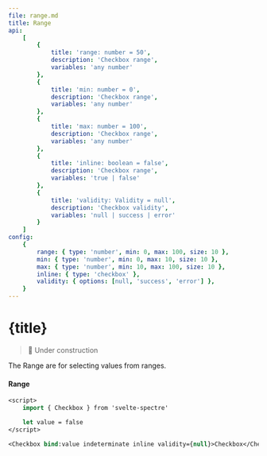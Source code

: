 ```yaml
---
file: range.md
title: Range
api:
    [
        {
            title: 'range: number = 50',
            description: 'Checkbox range',
            variables: 'any number'
        },
        {
            title: 'min: number = 0',
            description: 'Checkbox range',
            variables: 'any number'
        },
        {
            title: 'max: number = 100',
            description: 'Checkbox range',
            variables: 'any number'
        },
        {
            title: 'inline: boolean = false',
            description: 'Checkbox range',
            variables: 'true | false'
        },
        {
            title: 'validity: Validity = null',
            description: 'Checkbox validity',
            variables: 'null | success | error'
        }
    ]
config:
    {
        range: { type: 'number', min: 0, max: 100, size: 10 },
        min: { type: 'number', min: 0, max: 10, size: 10 },
        max: { type: 'number', min: 10, max: 100, size: 10 },
        inline: { type: 'checkbox' },
        validity: { options: [null, 'success', 'error'] },
    }
---
```


<script>
    import {Form, FormGroup, Range} from '$lib'
    import Knobs from '../_knobs.svelte'

    let state = { range: 45, min: 0, max: 100, inline: false, validity: null }
</script>

# {title}

> 🚧 Under construction

The Range are for selecting values from ranges.

<p>
    <Form>
        <FormGroup>
            <h4>Range</h4>
            <Range
                bind:range={state.range}
                bind:min={state.min}
                bind:max={state.max}
                inline={state.inline}
                validity={state.validity}/>
        </FormGroup>
    </Form>
</p>

<p>
    <Knobs bind:state {config}/>
</p>

```sv
<script>
    import { Checkbox } from 'svelte-spectre'

    let value = false
</script>

<Checkbox bind:value indeterminate inline validity={null}>Checkbox</Checkbox>
```
